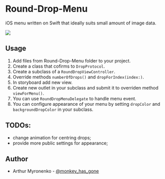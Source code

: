# Round-Drop-Menu
iOS menu written on Swift that ideally suits small amount of image data.

![](http://i.imgur.com/gJLDmAP.gif)

## Usage
1. Add files from Round-Drop-Menu folder to your project.
2. Create a class that cofirms to `DropProtocol`.
3. Create a subclass of a `RoundDropViewController`.
4. Override methods `numberOfDrops()` and `dropForIndex(index:)`.
5. In storyboard add new view.
6. Create new outlet in your subclass and submit it to overriden method `viewForMenu()`.
7. You can use `RoundDropMenuDelegate` to handle menu event.
8. You can configure appearance of your menu by setting `dropColor` and `backgroundDropColor` in your subclass.

## TODOs:
* change animation for centring drops;
* provide more public settings for appearance;

## Author
* Arthur Myronenko - [@monkey_has_gone](https://twitter.com/monkey_has_gone)
